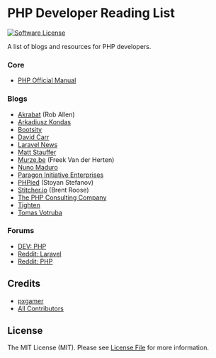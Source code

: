 # PHP Developer Reading List

[![Software License][ico-license]](LICENSE.md)

A list of blogs and resources for PHP developers.

### Core

- [PHP Official Manual](https://php.net/manual)

### Blogs

- [Akrabat](https://akrabat.com/category/php) (Rob Allen)
- [Arkadiusz Kondas](https://arkadiuszkondas.com)
- [Bootsity](https://bootsity.com)
- [David Carr](https://daveismyname.blog)
- [Laravel News](https://laravel-news.com)
- [Matt Stauffer](https://mattstauffer.com/blog)
- [Murze.be](https://murze.be) (Freek Van der Herten)
- [Nuno Maduro](https://nunomaduro.com)
- [Paragon Initiative Enterprises](https://paragonie.com/blog)
- [PHPied](https://www.phpied.com) (Stoyan Stefanov)
- [Stitcher.io](https://stitcher.io) (Brent Roose)
- [The PHP Consulting Company](https://thephp.cc/news)
- [Tighten](https://tighten.co/blog)
- [Tomas Votruba](https://www.tomasvotruba.cz)

### Forums

- [DEV: PHP](https://dev.to/t/php)
- [Reddit: Laravel](https://www.reddit.com/r/laravel)
- [Reddit: PHP](https://www.reddit.com/r/php)

## Credits

- [pxgamer][link-author]
- [All Contributors][link-contributors]

## License

The MIT License (MIT). Please see [License File](LICENSE.md) for more information.

[ico-license]: https://img.shields.io/badge/license-MIT-brightgreen.svg?style=flat-square

[link-author]: https://github.com/pxgamer
[link-contributors]: ../../contributors
